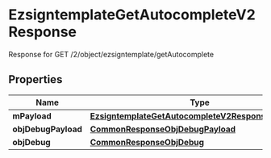 

# EzsigntemplateGetAutocompleteV2Response

Response for GET /2/object/ezsigntemplate/getAutocomplete

## Properties

| Name | Type | Description | Notes |
|------------ | ------------- | ------------- | -------------|
|**mPayload** | [**EzsigntemplateGetAutocompleteV2ResponseMPayload**](EzsigntemplateGetAutocompleteV2ResponseMPayload.md) |  |  |
|**objDebugPayload** | [**CommonResponseObjDebugPayload**](CommonResponseObjDebugPayload.md) |  |  [optional] |
|**objDebug** | [**CommonResponseObjDebug**](CommonResponseObjDebug.md) |  |  [optional] |



